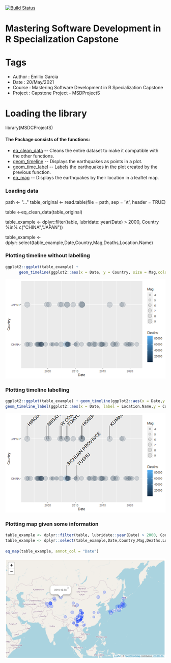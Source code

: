 
[![Build Status](https://travis-ci.org/AndersonUyekita/JHU_MSDR_Capstone.svg?branch=master)](https://travis-ci.org/AndersonUyekita/JHU_MSDR_Capstone)

# Mastering Software Development in R Specialization Capstone

# Tags
* Author       : Emilio Garcia
* Date         : 20/May/2021
* Course       : Mastering Software Development in R Specialization Capstone
* Project      : Capstone Project - MSDProjectS

# Loading the library
library(MSDCProjectS)

#### The Package consists of the functions:

- [eq_clean_data](R/eq_clean_data.R) -- Cleans the entire dataset to make it compatible with the other functions.
- [geom_timeline](R/geom_timeline.R) -- Displays the earthquakes as points in a plot.
- [geom_time_label](R/geom_time_label.R) -- Labels the earthquakes in the plot created by the previous function.
- [eq_map](R/eq_map.R) -- Displays the earthquakes by their location in a leaflet map.

### Loading data

path <- "..."
table_original <- read.table(file = path, sep = '\t', header = TRUE)

table <-eq_clean_data(table_original)

table_example <- dplyr::filter(table, lubridate::year(Date) > 2000,
                               Country %in% c("CHINA","JAPAN"))

table_example <- dplyr::select(table_example,Date,Country,Mag,Deaths,Location.Name)

### Plotting timeline without labelling
```r
ggplot2::ggplot(table_example) +
      geom_timeline(ggplot2::aes(x = Date, y = Country, size = Mag,color = Deaths))
```

<img src="img/01.png"/>

                        
### Plotting timeline labelling
```r
ggplot2::ggplot(table_example) + geom_timeline(ggplot2::aes(x = Date,y = Country,size = Mag,color = Deaths)) +
geom_timeline_label(ggplot2::aes(x = Date, label = Location.Name,y = Country,mag = Mag,n_max = 13))
```

<img src="img/02.png"/>


### Plotting map given some information
```r
table_example <- dplyr::filter(table, lubridate::year(Date) > 2000, Country %in% c("CHINA","JAPAN"))
table_example <- dplyr::select(table_example,Date,Country,Mag,Deaths,Location.Name, Longitude, Latitude)

eq_map(table_example, annot_col = "Date")
```

<img src="img/03.png"/>

















